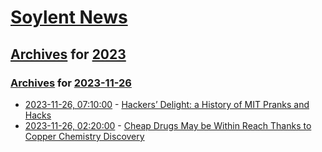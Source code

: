 # [Soylent News](../../../README.md)

## [Archives](../../index.md) for [2023](../index.md)

### [Archives](../../index.md) for [2023-11-26](index.md)

* [2023-11-26, 07:10:00](https://soylentnews.org/article.pl?sid=23/11/24/1155239&from=rss) - [Hackers’ Delight: a History of MIT Pranks and Hacks](https://soylentnews.org/article.pl?sid=23/11/24/1155239&from=rss)
* [2023-11-26, 02:20:00](https://soylentnews.org/article.pl?sid=23/11/24/1148257&from=rss) - [Cheap Drugs May be Within Reach Thanks to Copper Chemistry Discovery](https://soylentnews.org/article.pl?sid=23/11/24/1148257&from=rss)
